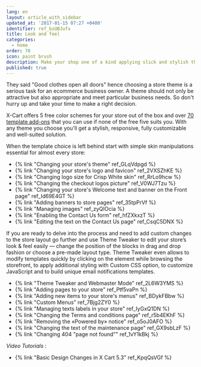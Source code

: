 ```yaml
---
lang: en
layout: article_with_sidebar
updated_at: '2017-01-15 07:27 +0400'
identifier: ref_bzUBJufx
title: Look and feel
categories:
  - home
order: 70
icon: paint brush
description: Make your shop one of a kind applying slick and stylish themes and tweaks
published: true
---
```

They said "Good clothes open all doors" hence choosing a store theme is a serious task for an ecommerce business owner. A theme should not only be attractive but also appropriate and meet particular business needs. So don't hurry up and take your time to make a right decision.

X-Cart offers 5 free color schemes for your store out of the box and over [70 template add-ons](https://market.x-cart.com/ecommerce-templates/ "Look and feel") that you can use if none of the free five suits you. With any theme you choose you'll get a stylish, responsive, fully customizable and well-suited solution.

When the template choice is left behind start with simple skin manipulations essential for almost every store: 

*   {% link "Changing your store's theme" ref_GLqVdpgd %}
*   {% link "Changing your store's logo and favicon" ref_2VXSZhKE %}
*   {% link "Changing logo size for Crisp White skin" ref_RrLo9hcw %}
*   {% link "Changing the checkout logos picture" ref_V0WJ7Tzu %}
*   {% link "Changing your store's Welcome text and banner on the Front page" ref_Id69E4GT %}
*   {% link "Adding banners to store pages" ref_35tpPrVf %}
*   {% link "Managing images" ref_zyQIOcia %}
*   {% link "Enabling the Contact Us form" ref_hfZXkxzT %}
*   {% link "Editing the text on the Contact Us page" ref_CsqC5DNX %}

If you are ready to delve into the process and need to add custom changes to the store layout go further and use Theme Tweaker to edit your store’s look & feel easily — change the position of the blocks in drag and drop fashion or choose a pre-made layout type. Theme Tweaker even allows to modify templates quickly by clicking on the element while browsing the storefront, to apply additional styling with Custom CSS option, to customize JavaScript and to build unique email notifications templates.

*   {% link "Theme Tweaker and Webmaster Mode" ref_2L6W3YMS %}
*   {% link "Adding pages to your store" ref_Ptf5vaPn %}
*   {% link "Adding new items to your store's menus" ref_BDykFBbw %}
*   {% link "Custom Menus" ref_7Bjg2ZY0 %}
*   {% link "Managing texts labels in your store" ref_IyGxQ1DN %}
*   {% link "Changing the Terms and conditions page" ref_r5b4EKhF %}
*   {% link "Removing the «Powered by» notice" ref_o5oJ0AFO %}
*   {% link "Changing the text of the maintenance page" ref_GX9sbLzF %}
*   {% link "Changing 404 "page not found"" ref_1vY1kBkj %}


_Video Tutorials_ :
*   {% link "Basic Design Changes in X Cart 5.3" ref_KpqQsVGf %}

